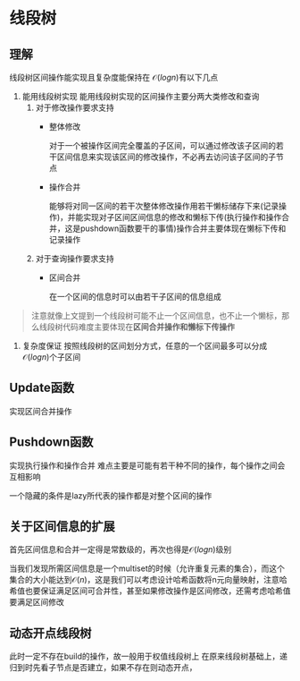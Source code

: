 # 线段树
## 理解
线段树区间操作能实现且复杂度能保持在 $\mathcal{O}(logn)$有以下几点
1. 能用线段树实现
   能用线段树实现的区间操作主要分两大类修改和查询
   1. 对于修改操作要求支持
      - 整体修改
  
        对于一个被操作区间完全覆盖的子区间，可以通过修改该子区间的若干区间信息来实现该区间的修改操作，不必再去访问该子区间的子节点
      - 操作合并
  
        能够将对同一区间的若干次整体修改操作用若干懒标储存下来(记录操作)，并能实现对子区间区间信息的修改和懒标下传(执行操作和操作合并，这是pushdown函数要干的事情)操作合并主要体现在懒标下传和记录操作
   2. 对于查询操作要求支持
      - 区间合并
  
        在一个区间的信息时可以由若干子区间的信息组成
> 注意就像上文提到一个线段树可能不止一个区间信息，也不止一个懒标，那么线段树代码难度主要体现在**区间合并操作和懒标下传操作** 
1. 复杂度保证
    按照线段树的区间划分方式，任意的一个区间最多可以分成$\mathcal{O}(logn)$个子区间
## Update函数
实现区间合并操作
## Pushdown函数
实现执行操作和操作合并
难点主要是可能有若干种不同的操作，每个操作之间会互相影响

一个隐藏的条件是lazy所代表的操作都是对整个区间的操作
## 关于区间信息的扩展
首先区间信息和合并一定得是常数级的，再次也得是$\mathcal{O}(logn)$级别

当我们发现所需区间信息是一个multiset的时候（允许重复元素的集合），而这个集合的大小能达到$\mathcal{O}(n)$，这是我们可以考虑设计哈希函数将n元向量映射，注意哈希值也要保证满足区间可合并性，甚至如果修改操作是区间修改，还需考虑哈希值要满足区间修改
## 动态开点线段树
此时一定不存在build的操作，故一般用于权值线段树上
在原来线段树基础上，递归到时先看子节点是否建立，如果不存在则动态开点，

